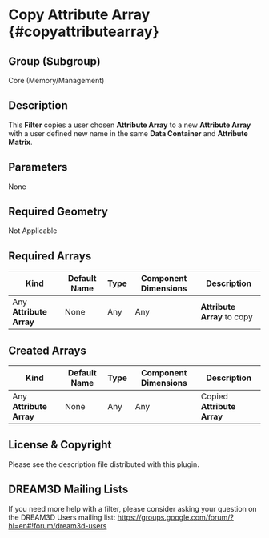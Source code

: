 Copy Attribute Array {#copyattributearray}
=============

## Group (Subgroup) ##
Core (Memory/Management)

## Description ##
This **Filter** copies a user chosen **Attribute Array** to a new **Attribute Array** with a user defined new name in the same **Data Container** and **Attribute Matrix**.

## Parameters ##
None

## Required Geometry ##
Not Applicable

## Required Arrays ##

| Kind | Default Name | Type | Component Dimensions | Description |
|------|--------------|-------------|---------|-----|
| Any **Attribute Array** | None | Any | Any | **Attribute Array** to copy |


## Created Arrays ##

| Kind | Default Name | Type | Component Dimensions | Description |
|------|--------------|-------------|---------|----------------|
| Any **Attribute Array** | None | Any | Any | Copied **Attribute Array** |


## License & Copyright ##

Please see the description file distributed with this plugin.

## DREAM3D Mailing Lists ##

If you need more help with a filter, please consider asking your question on the DREAM3D Users mailing list:
https://groups.google.com/forum/?hl=en#!forum/dream3d-users


